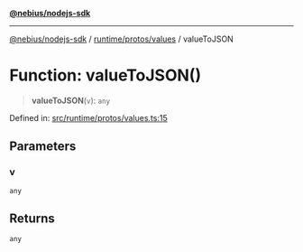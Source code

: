 [**@nebius/nodejs-sdk**](../../../../README.md)

---

[@nebius/nodejs-sdk](../../../../README.md) / [runtime/protos/values](../README.md) / valueToJSON

# Function: valueToJSON()

> **valueToJSON**(`v`): `any`

Defined in: [src/runtime/protos/values.ts:15](https://github.com/nebius/nodejs-sdk/blob/b305f8e478cb0251c26d73900b264b3bd9a5cc58/src/runtime/protos/values.ts#L15)

## Parameters

### v

`any`

## Returns

`any`
